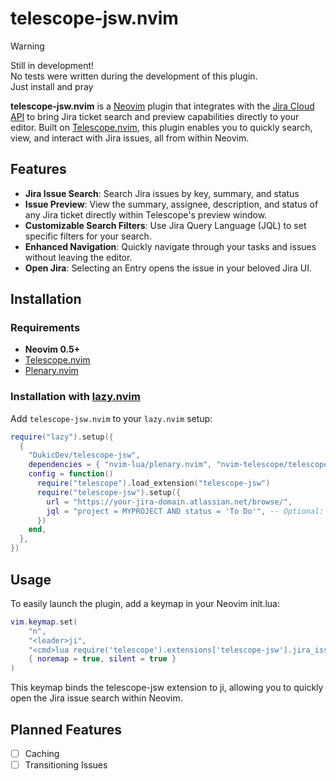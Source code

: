 # telescope-jsw.nvim

> [!WARNING]
> Still in development! \
> No tests were written during the development of this plugin. \
> Just install and pray

**telescope-jsw.nvim** is a [Neovim](https://neovim.io) plugin that integrates with the [Jira Cloud API](https://developer.atlassian.com/cloud/jira/platform/rest/v3/intro/#version) to bring Jira ticket search and preview capabilities directly to your editor. Built on [Telescope.nvim](https://github.com/nvim-telescope/telescope.nvim), this plugin enables you to quickly search, view, and interact with Jira issues, all from within Neovim.

## Features

- **Jira Issue Search**: Search Jira issues by key, summary, and status
- **Issue Preview**: View the summary, assignee, description, and status of any Jira ticket directly within Telescope's preview window.
- **Customizable Search Filters**: Use Jira Query Language (JQL) to set specific filters for your search.
- **Enhanced Navigation**: Quickly navigate through your tasks and issues without leaving the editor.
- **Open Jira**: Selecting an Entry opens the issue in your beloved Jira UI.

## Installation

### Requirements

- **Neovim 0.5+**
- [Telescope.nvim](https://github.com/nvim-telescope/telescope.nvim)
- [Plenary.nvim](https://github.com/nvim-lua/plenary.nvim)

### Installation with [lazy.nvim](https://github.com/folke/lazy.nvim)

Add `telescope-jsw.nvim` to your `lazy.nvim` setup:

```lua
require("lazy").setup({
  {
    "DukicDev/telescope-jsw",
    dependencies = { "nvim-lua/plenary.nvim", "nvim-telescope/telescope.nvim" },
    config = function()
      require("telescope").load_extension("telescope-jsw")
      require("telescope-jsw").setup({
        url = "https://your-jira-domain.atlassian.net/browse/",
        jql = "project = MYPROJECT AND status = 'To Do'", -- Optional: Set default JQL filter, otherwise "assignee = currentUser()" is used
      })
    end,
  },
})
```

## Usage
To easily launch the plugin, add a keymap in your Neovim init.lua:
```lua
vim.keymap.set(
    "n",
    "<leader>ji",
    "<cmd>lua require('telescope').extensions['telescope-jsw'].jira_issues()<CR>",
    { noremap = true, silent = true }
)
```
This keymap binds the telescope-jsw extension to <leader>ji, allowing you to quickly open the Jira issue search within Neovim.

## Planned Features
- [ ] Caching
- [ ] Transitioning Issues
